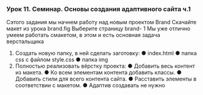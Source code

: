 ### Урок 11. Семинар. Основы создания адаптивного сайта ч.1
 Сэтого задания мы начнем работу над новым проектом Brand
 Скачайте макет из урока brand.fig
 Выберите страницу brand- 1
 Мы уже отлично умеем работать смакетом, в этом и есть основная задача
 верстальщика
 1. Создать новую папку, в ней сделать заготовку:
 ● index.html
 ● папка css с файлом style.css
 ● папка img
 2. Полностью реализовать вёрстку проекта:
 ● Добавить весь контент из макета.
 ● Ко всем элементам контента добавить классы.
 ● Добавить стили для всего контента сайта.
 ● Расставить элементы в соответствии с макетом.
 ● Адаптив создавать не нужно